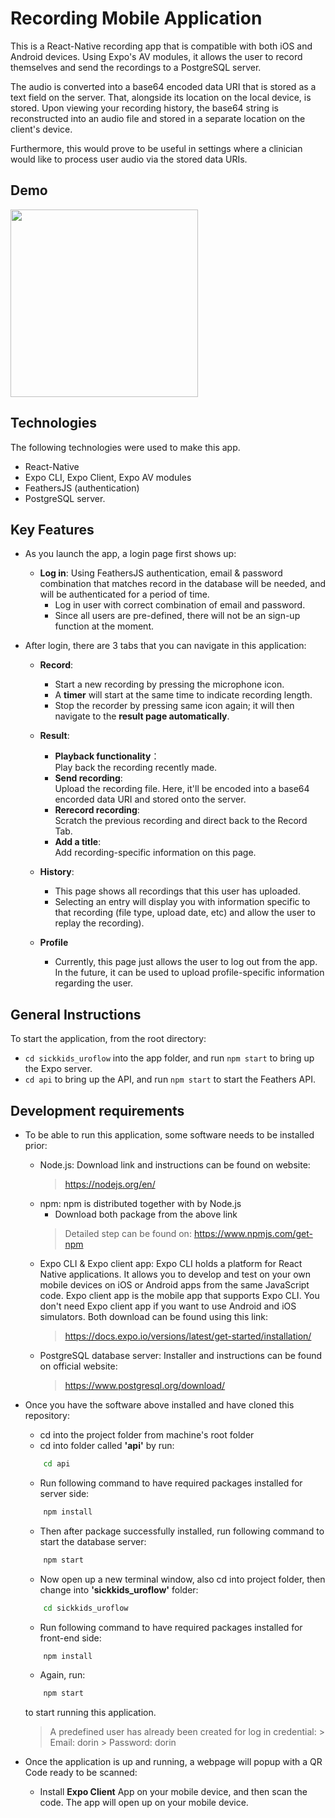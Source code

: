 # Recording Mobile Application

This is a React-Native recording app that is compatible with both iOS and Android devices. Using Expo's AV modules, it allows the user to record themselves and send the recordings to a PostgreSQL server. 

The audio is converted into a base64 encoded data URI that is stored as a text field on the server. That, alongside its location on the local device, is stored. Upon viewing your recording history, the base64 string is reconstructed into an audio file and stored in a separate location on the client's device.

Furthermore, this would prove to be useful in settings where a clinician would like to process user audio via the stored data URIs. 

## Demo

<img src="https://github.com/hamzanadeveloper/recordingapp/blob/master/demo.gif?raw=true" width="300" />

## Technologies 

The following technologies were used to make this app.

- React-Native
- Expo CLI, Expo Client, Expo AV modules
- FeathersJS (authentication)
- PostgreSQL server.

## Key Features
 - As you launch the app, a login page first shows up:
    - **Log in**: Using FeathersJS authentication, email & password combination that matches record in the database will be needed, and will be authenticated for a period of time.
      - Log in user with correct combination of email and password. 
      - Since all users are pre-defined, there will not be an sign-up function at the moment.

- After login, there are 3 tabs that you can navigate in this application: 
    - **Record**:
      - Start a new recording by pressing the microphone icon.
      - A **timer** will start at the same time to indicate recording length.
      - Stop the recorder by pressing same icon again; it will then navigate to the **result page automatically**.
    - **Result**:
        - **Playback functionality**：\
        Play back the recording recently made.
        - **Send recording**: \
        Upload the recording file. Here, it'll be encoded into a base64 encorded data URI and stored onto the server.
        - **Rerecord recording**: \
        Scratch the previous recording and direct back to the Record Tab.
        - **Add a title**: \
        Add recording-specific information on this page. 

  - **History**:
      - This page shows all recordings that this user has uploaded. 
      - Selecting an entry will display you with information specific to that recording (file type, upload date, etc) and allow the user to replay the recording). 
 
  - **Profile** 
    - Currently, this page just allows the user to log out from the app. In the future, it can be used to upload profile-specific information regarding the user.

## General Instructions

To start the application, from the root directory:
- `cd sickkids_uroflow` into the app folder, and run `npm start` to bring up the Expo server.
- `cd api` to bring up the API, and run `npm start` to start the Feathers API.
 
 ## Development requirements
 
 - To be able to run this application, some software needs to be installed prior:
     - Node.js: Download link and instructions can be found on website:
         > https://nodejs.org/en/
     - npm: npm is distributed together with by Node.js
         - Download both package from the above link
         > Detailed step can be found on: https://www.npmjs.com/get-npm
     - Expo CLI & Expo client app: Expo CLI holds a platform for React Native applications. It allows you to develop and test on your own mobile devices on iOS or Android apps from the same JavaScript code. Expo client app is the mobile app that supports Expo CLI. You don't need Expo client app if you want to use Android and iOS simulators. Both download can be found using this link: 
        > https://docs.expo.io/versions/latest/get-started/installation/
     - PostgreSQL database server: Installer and instructions can be found on official website:
         > https://www.postgresql.org/download/

 - Once you have the software above installed and have cloned this repository:
     - cd into the project folder from machine's root folder
     - cd into folder called **'api'** by run:
     ``` sh
         cd api
     ```
     - Run following command to have required packages installed for server side:
     ``` sh
         npm install
     ``` 
     - Then after package successfully installed, run following command to start the database server:
     ``` sh
         npm start
     ```

     - Now open up a new terminal window, also cd into project folder, then change into **'sickkids_uroflow'** folder:
     ``` sh
         cd sickkids_uroflow
     ```
     - Run following command to have required packages installed for front-end side:
     ``` sh
         npm install
     ``` 
     - Again, run:
     ``` sh
         npm start
     ```
    to start running this application.

    > A predefined user has already been created for log in credential:
         > Email: dorin
         > Password: dorin

- Once the application is up and running, a webpage will popup with a QR Code ready to be scanned:
    - Install **Expo Client** App on your mobile device, and then scan the code. The app will open up on your mobile device.



